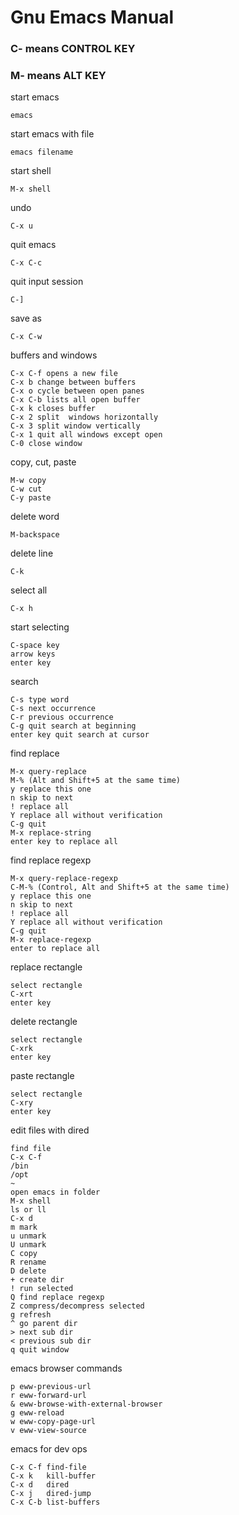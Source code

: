 # Gnu Emacs Manual

### C- means CONTROL KEY
### M- means ALT KEY

start emacs
```console
emacs
```
start emacs with file
```console
emacs filename
```
start shell
```console
M-x shell
```
undo
```console
C-x u
```
quit emacs
```console
C-x C-c
```
quit input session
```console
C-]
```
save as
```console
C-x C-w
```
buffers and windows
```console
C-x C-f opens a new file
C-x b change between buffers
C-x o cycle between open panes
C-x C-b lists all open buffer
C-x k closes buffer
C-x 2 split  windows horizontally
C-x 3 split window vertically
C-x 1 quit all windows except open
C-0 close window
```
copy, cut, paste
```console
M-w copy
C-w cut
C-y paste
```
delete word
```console
M-backspace
```
delete line
```console
C-k
```
select all
```console
C-x h
```
start selecting
```console
C-space key
arrow keys
enter key
```
search
```console
C-s type word
C-s next occurrence
C-r previous occurrence
C-g quit search at beginning
enter key quit search at cursor
```
find replace
```console
M-x query-replace
M-% (Alt and Shift+5 at the same time)
y replace this one
n skip to next
! replace all
Y replace all without verification
C-g quit
M-x replace-string
enter key to replace all
```
find replace regexp
```console
M-x query-replace-regexp
C-M-% (Control, Alt and Shift+5 at the same time)
y replace this one
n skip to next
! replace all
Y replace all without verification
C-g quit
M-x replace-regexp
enter to replace all
```
replace rectangle
```console
select rectangle
C-xrt
enter key
```
delete rectangle
```console
select rectangle
C-xrk
enter key
```
paste rectangle
```console
select rectangle
C-xry
enter key
```
edit files with dired
```console
find file
C-x C-f
/bin
/opt
~
open emacs in folder
M-x shell
ls or ll
C-x d
m mark
u unmark
U unmark
C copy
R rename
D delete
+ create dir
! run selected
Q find replace regexp
Z compress/decompress selected
g refresh
^ go parent dir
> next sub dir
< previous sub dir
q quit window
```
emacs browser commands
```console
p eww-previous-url
r eww-forward-url
& eww-browse-with-external-browser
g eww-reload
w eww-copy-page-url
v eww-view-source
```
emacs for dev ops
```console
C-x C-f	find-file
C-x k	kill-buffer
C-x d	dired
C-x j	dired-jump
C-x C-b	list-buffers
```
